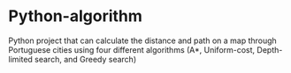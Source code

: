 # Python-algorithm
Python project that can calculate the distance and path on a map through Portuguese cities using four different algorithms (A*, Uniform-cost, Depth-limited search, and Greedy search)
